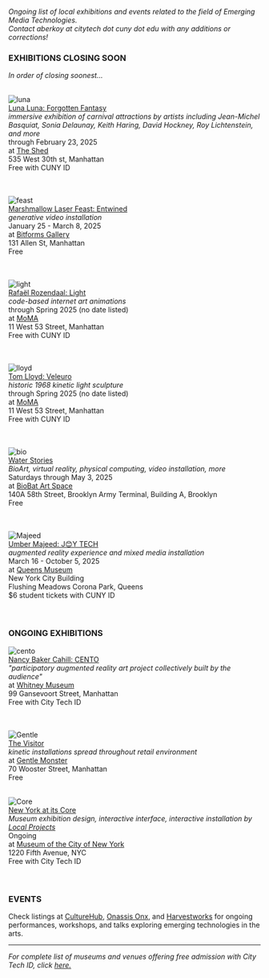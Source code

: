 _Ongoing list of local exhibitions and events related to the field of Emerging Media Technologies.    
Contact aberkoy at citytech dot cuny dot edu with any additions or corrections!_
  

### EXHIBITIONS CLOSING SOON    
_In order of closing soonest..._ 
<br/><br/>



  ![luna](https://d36dm5l5awwtco.cloudfront.net/api/file/ZujCfozeRomWBZJLc7oA/convert?w=2048&compress=true&fit=max)  
[Luna Luna: Forgotten Fantasy](https://www.theshed.org/program/440-luna-luna-forgotten-fantasy)  
_immersive exhibition of carnival attractions by artists including Jean-Michel Basquiat, Sonia Delaunay, Keith Haring, David Hockney, Roy Lichtenstein, and more_  
through February 23, 2025   
at [The Shed](https://www.theshed.org/)     
535 West 30th st, Manhattan   
Free with CUNY ID    
<br/><br/>

  ![feast](https://bitforms.art/wp-content/uploads/2025/01/MLF_Barbican-18-scaled.jpg)  
[Marshmallow Laser Feast: Entwined](https://bitforms.art/exhibition/entwined)  
_generative video installation_  
January 25 - March 8, 2025  
at [Bitforms Gallery](https://bitforms.art/)     
131 Allen St, Manhattan   
Free    
<br/><br/>

  ![light](https://press.moma.org/wp-content/uploads/2024/11/PR-RR-MoMA-front-flood.png)  
[Rafaël Rozendaal: Light](https://www.moma.org/calendar/exhibitions/5774)  
_code-based internet art animations_  
through Spring 2025 (no date listed)  
at [MoMA](https://www.moma.org/)     
11 West 53 Street, Manhattan   
Free with CUNY ID    
<br/><br/>

  ![lloyd](https://www.moma.org/media/W1siZiIsIjU4OTAyMiJdLFsicCIsImNvbnZlcnQiLCItcXVhbGl0eSA5MCAtcmVzaXplIDIwMDB4MTQ0MFx1MDAzZSJdXQ.jpg?sha=956a77c6ff97a362)  
[Tom Lloyd: Veleuro ](https://www.moma.org/calendar/exhibitions/5782)  
_historic 1968 kinetic light sculpture_  
through Spring 2025 (no date listed)  
at [MoMA](https://www.moma.org/)     
11 West 53 Street, Manhattan   
Free with CUNY ID    
<br/><br/>


  ![bio](https://images.squarespace-cdn.com/content/v1/5d0216e42a8b820001e09122/1722880692542-XC5JD7LO2GV4KF1769HV/DSC_5942.jpg?format=2500w)  
[Water Stories](https://www.biobatartspace.com/current)  
_BioArt, virtual reality, physical computing, video installation, more_  
Saturdays through May 3, 2025  
at [BioBat Art Space](https://www.biobatartspace.com)     
140A 58th Street, Brooklyn Army Terminal, Building A, Brooklyn  
Free    
<br/><br/>

  ![Majeed](https://queensmuseum.org/wp-content/uploads/2024/12/Scan-10-copy-1.png)  
[Umber Majeed: J😊Y TECH](https://queensmuseum.org/exhibition/umber-majeed-joy-tech/)  
_augmented reality experience and mixed media installation_  
March 16 - October 5, 2025  
at [Queens Museum](https://queensmuseum.org/)     
New York City Building  
Flushing Meadows Corona Park, Queens  
$6 student tickets with CUNY ID     
<br/><br/>

 

### ONGOING EXHIBITIONS 

![cento](https://whitneymedia.org/assets/image/829165/large_RS73494_Nancy_Baker_Cahill_Cento_sketch.jpg)  
[Nancy Baker Cahill: CENTO](https://whitney.org/exhibitions/cento)     
_"participatory augmented reality art project collectively built by the audience"_  
at [Whitney Museum](https://whitney.org/)    
99 Gansevoort Street, Manhattan  
Free with City Tech ID  
<br/><br/>


![Gentle](https://video-images.vice.com/_uncategorized/1540831407391-Gentle-Monster-New-York-FS_1.jpeg?resize=1575:*)      
[The Visitor](https://officemagazine.net/visitor)    
_kinetic installations spread throughout retail environment_          
at [Gentle Monster](https://www.gentlemonster.com/)      
70 Wooster Street, Manhattan  
Free
<br/><br/> 

![Core](https://pentagram-production.imgix.net/50b129ba-e321-4111-8e0e-58d65efe8d85/mb_nyatitscore_10.jpg?)  
[New York at its Core](http://thecreatorsproject.vice.com/blog/redesign-new-york-city-museum-experience)    
_Museum exhibition design, interactive interface, interactive installation by [Local Projects](http://localprojects.com)_  
Ongoing      
at [Museum of the City of New York](http://mcny.org/nyatitscore)    
1220 Fifth Avenue, NYC  
Free with City Tech ID      
 <br/><br/>
  
         


### EVENTS      

Check listings at [CultureHub](https://www.culturehub.org/events), [Onassis Onx](https://www.onx.studio/onx-public-programs), and [Harvestworks](https://www.harvestworks.org/category/events/happening-now/) for ongoing performances, workshops, and talks exploring emerging technologies in the arts.


  
------- 
  
_For complete list of museums and venues offering free admission with City Tech ID, click [here.](https://www.cuny.edu/academics/current-initiatives/cuny-arts/#p9)_
  
  

   
